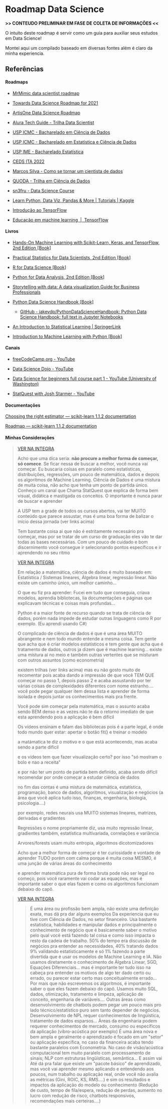 # Roadmap Data Science

**\>\> CONTEUDO PRELIMINAR EM FASE DE COLETA DE INFORMAÇÕES <<**

O intuito deste roadmap é servir como um guia para auxiliar seus estudos em Data Science!

Montei aqui um compilado baseado em diversas fontes além é claro da minha experiencia. 

## Referências

#### Roadmaps

- [MrMimic data scientist roadmap](https://github.com/MrMimic/data-scientist-roadmap)

- [Towards Data Science Roadmap for 2021](https://towardsdatascience.com/data-science-learning-roadmap-for-2021-84f2ba09a44f)

- [ArtisOne Data Science Roadmap](https://medium.com/@ArtisOne/data-science-roadmap-2020-b256fb948404)

- [Alura Tech Guide - Trilha Data Scientist](https://techguide.sh/pt-BR/path/data-scientist/)

- [USP ICMC - Bacharelado em Ciência de Dados](https://uspdigital.usp.br/jupiterweb/listarGradeCurricular?codcg=55&codcur=55090&codhab=0&tipo=N)

- [USP ICMC - Bacharelado em Estatística e Ciência de Dados](https://uspdigital.usp.br/jupiterweb/listarGradeCurricular?codcg=55&codcur=55071&codhab=4&tipo=N)

- [USP IME - Bacharelado Estatística](https://uspdigital.usp.br/jupiterweb/listarGradeCurricular?codcg=45&codcur=45062&codhab=1&tipo=N)

- [CEDS ITA 2022](https://ceds.ita.br/turma/ibape-pr/#carga-hor%C3%A1ria-e-disciplinas)

- [Marcos Silva - Como se tornar um cientista de dados](https://medium.com/team-data-stone/como-se-tornar-um-cientista-de-dados-bdda45047be1)

- [QUODA - Trilha em Ciência de Dados](https://twitter.com/qodabr/status/1337765125621764098)

- [sn3fru - Data Science Course](https://github.com/sn3fru/datascience_course)

- [Learn Python, Data Viz, Pandas &amp; More | Tutorials | Kaggle](https://www.kaggle.com/learn)

- [Introdução ao TensorFlow](https://www.tensorflow.org/learn)

- [Educação em machine learning &nbsp;|&nbsp; TensorFlow](https://www.tensorflow.org/resources/learn-ml)

#### Livros

- [Hands-On Machine Learning with Scikit-Learn, Keras, and TensorFlow, 2nd Edition [Book]](https://www.oreilly.com/library/view/hands-on-machine-learning/9781492032632/)

- [Practical Statistics for Data Scientists, 2nd Edition [Book]](https://www.oreilly.com/library/view/practical-statistics-for/9781492072935/)

- [R for Data Science [Book]](https://www.oreilly.com/library/view/r-for-data/9781491910382/)

- [Python for Data Analysis, 2nd Edition [Book]](https://www.oreilly.com/library/view/python-for-data/9781491957653/)

- [Storytelling with data: A data visualization Guide for Business Professionals](https://www.wiley.com/en-us/Storytelling+with+Data:+A+Data+Visualization+Guide+for+Business+Professionals-p-9781119002253)

- [Python Data Science Handbook [Book]](https://www.oreilly.com/library/view/python-data-science/9781491912126/)
  
  - [GitHub - jakevdp/PythonDataScienceHandbook: Python Data Science Handbook: full text in Jupyter Notebooks](https://github.com/jakevdp/PythonDataScienceHandbook)

- [An Introduction to Statistical Learning | SpringerLink](https://link.springer.com/book/10.1007/978-1-4614-7138-7)

- [Introduction to Machine Learning with Python [Book]](https://www.oreilly.com/library/view/introduction-to-machine/9781449369880/)

#### Canais

- [freeCodeCamp.org - YouTube](https://www.youtube.com/c/Freecodecamp)

- [Data Science Dojo - YouTube](https://www.youtube.com/c/Datasciencedojo)

- [Data Science for beginners full course part 1 - YouTube (University of Washington)](https://www.youtube.com/watch?v=xUJ170KJIfM)

- [StatQuest with Josh Starmer - YouTube](https://www.youtube.com/c/joshstarmer)
  
  

#### Documentações

[Choosing the right estimator &mdash; scikit-learn 1.1.2 documentation](https://scikit-learn.org/stable/tutorial/machine_learning_map/index.html)

[Roadmap &mdash; scikit-learn 1.1.2 documentation](https://scikit-learn.org/stable/roadmap.html)



#### Minhas Considerações

> [VER NA INTEGRA](https://discord.com/channels/789888698673922078/836579931159789598/1003371079210909707)
> 
> 
> 
> Acho que uma dica seria: **não procure a melhor forma de começar, só comece**. Se ficar nessa de buscar a melhor, você nunca vai começar.
> Eu buscaria coisas em paralelo como estatísticas, distribuições, regressões, um pouco de matemática, dados e depois os algoritmos de Machine Learning. Ciência de Dados é uma mistura de muita coisa, não acho que tenha um ponto de partida único. Conheço um canal que Chama StatQuest que explica de forma bem visual, didática e mastigada os conceitos. O importante é nunca parar de buscar e aprender
> 
> 
> 
> A USP tem a grade de todos os cursos abertos, vai ter MUITO conteúdo que parece assustar, mas é uma boa forma de balizar o início dessa jornada (ver links acima)
> 
> 
> Tem bastante coisa ai que não é estritamente necessário pra começar, mas por se tratar de um curso de graduação eles vão te dar todas as bases necessárias. Com um pouco de cuidado e bom discernimento você consegue ir selecionando pontos específicos e ir aprendendo no seu ritmo



> [VER NA INTEGRA](https://discord.com/channels/789888698673922078/836579931159789598/1013919303608848395)
> 
> 
> 
> Em relação a matemática, ciência de dados é muito baseado em: Estatística / Sistemas lineares, Álgebra linear, regressão linear.
> Não existe um caminho único, um melhor caminho...
> 
> O que eu fiz pra aprender: Fucei em tudo que conseguia, criava modelos, aprendia bibliotecas, lia documentações e páginas que explicavam técnicas e coisas mais profundas...
> 
> Python é a maior fonte de recurso quando se trata de ciência de dados, porém nada impede de estudar outras linguagens como R por exemplo. (Eu aprendi usando C#)
> 
> O complicado de ciência de dados é que é uma área MUITO abrangente e nem todo mundo entende a mesma coisa. Tem gente que acha que é criar modelos estatísticos e tem gente que acha que é tratamento de dados, outros ja dizem que é machine learning... existe uma mistura ai no meio e também outras vertentes que se misturam com outros assuntos (como econometria)
> 
> existem trilhas (ver links acima) mas eu não gosto muito de recomentar pois acaba dando a impressão de que você TEM QUE começar no passo 1, depois passo 2 e acaba assustando por ter várias coisas de complexidades diferentes com nome estranho.... você pode pegar qualquer item dessa lista e aprender de forma isolada e depois juntar os conhecimentos mais pra frente.
> 
> Você pode sim começar pela matemática, mas o assunto acaba sendo BEM denso e as vezes não te da o retorno imediato de que esta aprendendo pois a aplicação é bem difícil
> 
> Os vídeos ensinam e falam das bibliotecas pois é a parte legal, é onde todo mundo quer estar: apertar o botão fit() e treinar o modelo
> 
> a matámatica te diz o motivo e o que está acontecendo, mas acaba sendo a parte difícil
> 
> e os vídeos tem que fazer visualização certo? por isso "só mostram o bolo e nao a receita"
> 
> e por não ter um ponto de partida bem definido, acaba sendo difícil recomendar por onde começar a estudar ciência de dados
> 
> no fim das contas é uma mistura de matemática, estatística, programação, banco de dados, algoritmos, visualização e negócios (a área que você aplica tudo isso, finanças, engenharia, biologia, psicologia....)
> 
> por exemplo, redes neurais usa MUITO sistemas lineares, matrizes, derivadas e gradientes
> 
> Regressões o nome propriamente diz, usa muito regressão linear, gradientes também, estatística multivariada, correlações e variância
> 
> Arvores/forests usam muito entropia, algoritmos dicotomizadores
> 
> Acho que a melhor forma de começar é ter curiosidade e vontade de aprender TUDO porém com calma porque é muita coisa MESMO, é uma junção de várias áreas do conhecimento
> 
> e aprender matemática pura de forma bruta pode não ser legal no começo, pois você raramente vai codar as equações, mas é importante saber o que elas fazem e como os algoritmos funcionam debaixo do capô.



> [VER NA INTEGRA](https://discord.com/channels/789888698673922078/836579931159789598/1013919303608848395)
> 
> 
> 
> >É uma área ou profissão bem ampla, não existe uma definição exata, mas dá pra dar alguns exemplos
>Da experiencia que eu tive com Ciência de Dados, no setor financeiro. Usa bastante estatística, habilidades e manipular dados e principalmente o conhecimento de negócio que é basicamente saber o motivo pelo qual você está fazendo tal coisa e como isso impacta o resto da cadeia de trabalho. 50% do tempo era discussão de negócios pra entender as necessidades, 40% tratando dados 9% validando estatisticamente e só 1% fazendo a parte divertida que é usar os modelos de Machine Learning e IA. Não usamos diretamente o conhecimento de Álgebra Linear, SGD, Equações Diferenciais... mas é importante ter tudo isso na cabeça pra entender os motivos de algo ter dado certo ou errado, ou parecer estar certo mas conceitualmente errado... Por mais que não escrevemos os algoritmos, é importante saber o que eles fazem debaixo do capô. Usamos muito SQL, dados, otimização, tratamento e limpeza, aplicação de conceito, engenharia de variáveis....
>Outras áreas como desenvolvimento de chatbots podem pegar um pouco mais pro lado técnico/estatístico puro sem tanto depender de negócios. Desenvolvimento de NPL requer conhecimentos de lingüística, tratamento de dados esparsos... Áreas da engenharia podem requerer conhecimentos de mercado, consumo ou específicos da aplicação (vibro-acústica por exemplo)
>É uma área nova e bem ampla e geralmente o aprendizado é focado em um "setor" ou aplicação específica, no caso da financeira acaba tendo bastante paralelos com Econometria. No caso de visão/acústica computacional tem muito paralelo com processamento de sinais; NLP com estruturas lingüísticas, semântica... E assim vai
>Até dá pra falar que existe um "pacote básico" de aprendizado, mas você vai aprender mesmo aplicando e entendendo aos poucos, num trabalho ou aplicação real, onde você não avalia as métricas (Gini, ROIC, KS, RMS....) e sim os resultados e impactos da aplicação do modelo ou conhecimento (Redução de custo, tempo de fila/espera, redução de perdas, aumento no lucro com redução de risco, chatbots responsivos, recomendações mais certeiras....)
